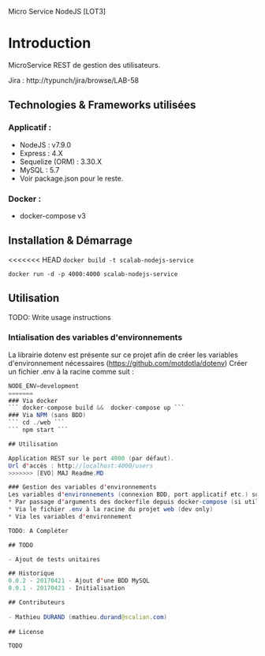 Micro Service NodeJS [LOT3]

# Introduction

MicroService REST de gestion des utilisateurs.

Jira : http://typunch/jira/browse/LAB-58

## Technologies & Frameworks utilisées

### Applicatif :

- NodeJS : v7.9.0
- Express : 4.X
- Sequelize (ORM) : 3.30.X
- MySQL : 5.7
- Voir package.json pour le reste.


### Docker :
 
 - docker-compose v3

## Installation & Démarrage

<<<<<<< HEAD
``` docker build -t scalab-nodejs-service ``` 

``` docker run -d -p 4000:4000 scalab-nodejs-service ``` 

## Utilisation

TODO: Write usage instructions
### Intialisation des variables d'environnements
La librairie dotenv est présente sur ce projet afin de créer les variables d'environnement nécessaires (https://github.com/motdotla/dotenv)
Créer un fichier .env à la racine comme suit :
 ```java
NODE_ENV=development
=======
### Via docker
``` docker-compose build &&  docker-compose up ``` 
### Via NPM (sans BDD)
``` cd ./web ```
``` npm start ```

## Utilisation

Application REST sur le port 4000 (par défaut).
Url d'accès : http://localhost:4000/users
>>>>>>> [EVO] MAJ Readme.MD

### Gestion des variables d'environnements
Les variables d'environnements (connexion BDD, port applicatif etc.) sont gerées de plusieurs façons :
* Par passage d'arguments des dockerfile depuis docker-compose (si utilisation de l'application via docker-compose)
* Via le fichier .env à la racine du projet web (dev only)
* Via les variables d'environnement

TODO: A Compléter

## TODO

- Ajout de tests unitaires

## Historique
0.0.2 - 20170421 - Ajout d'une BDD MySQL
0.0.1 - 20170421 - Initialisation

## Contributeurs
      
- Mathieu DURAND (mathieu.durand@scalian.com)
        
## License

TODO